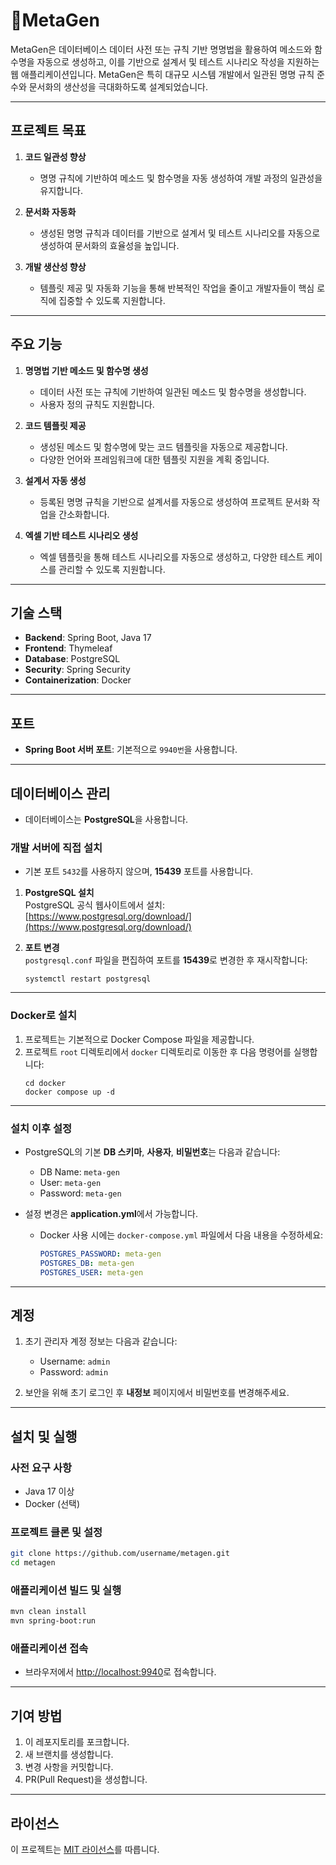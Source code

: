 
# 🤘MetaGen

MetaGen은 데이터베이스 데이터 사전 또는 규칙 기반 명명법을 활용하여 메소드와 함수명을 자동으로 생성하고, 이를 기반으로 설계서 및 테스트 시나리오 작성을 지원하는 웹 애플리케이션입니다.
MetaGen은 특히 대규모 시스템 개발에서 일관된 명명 규칙 준수와 문서화의 생산성을 극대화하도록 설계되었습니다.

---

## 프로젝트 목표

1. **코드 일관성 향상**
   - 명명 규칙에 기반하여 메소드 및 함수명을 자동 생성하여 개발 과정의 일관성을 유지합니다.

2. **문서화 자동화**
   - 생성된 명명 규칙과 데이터를 기반으로 설계서 및 테스트 시나리오를 자동으로 생성하여 문서화의 효율성을 높입니다.

3. **개발 생산성 향상**
   - 템플릿 제공 및 자동화 기능을 통해 반복적인 작업을 줄이고 개발자들이 핵심 로직에 집중할 수 있도록 지원합니다.

---

## 주요 기능

1. **명명법 기반 메소드 및 함수명 생성**
   - 데이터 사전 또는 규칙에 기반하여 일관된 메소드 및 함수명을 생성합니다.
   - 사용자 정의 규칙도 지원합니다.

2. **코드 템플릿 제공**
   - 생성된 메소드 및 함수명에 맞는 코드 템플릿을 자동으로 제공합니다.
   - 다양한 언어와 프레임워크에 대한 템플릿 지원을 계획 중입니다.

3. **설계서 자동 생성**
   - 등록된 명명 규칙을 기반으로 설계서를 자동으로 생성하여 프로젝트 문서화 작업을 간소화합니다.

4. **엑셀 기반 테스트 시나리오 생성**
   - 엑셀 템플릿을 통해 테스트 시나리오를 자동으로 생성하고, 다양한 테스트 케이스를 관리할 수 있도록 지원합니다.

---

## 기술 스택

- **Backend**: Spring Boot, Java 17
- **Frontend**: Thymeleaf
- **Database**: PostgreSQL
- **Security**: Spring Security
- **Containerization**: Docker

---

## 포트

- **Spring Boot 서버 포트**: 기본적으로 `9940번`을 사용합니다.

---

## 데이터베이스 관리

- 데이터베이스는 **PostgreSQL**을 사용합니다.

### 개발 서버에 직접 설치
- 기본 포트 `5432`를 사용하지 않으며, **15439** 포트를 사용합니다.

1. **PostgreSQL 설치**  
   PostgreSQL 공식 웹사이트에서 설치: [https://www.postgresql.org/download/](https://www.postgresql.org/download/)

2. **포트 변경**  
   `postgresql.conf` 파일을 편집하여 포트를 **15439**로 변경한 후 재시작합니다:
   ```shell
   systemctl restart postgresql
   ```

---

### Docker로 설치
1. 프로젝트는 기본적으로 Docker Compose 파일을 제공합니다.
2. 프로젝트 `root` 디렉토리에서 `docker` 디렉토리로 이동한 후 다음 명령어를 실행합니다:
   ```shell
   cd docker
   docker compose up -d
   ```

---

### 설치 이후 설정
- PostgreSQL의 기본 **DB 스키마**, **사용자**, **비밀번호**는 다음과 같습니다:
   - DB Name: `meta-gen`
   - User: `meta-gen`
   - Password: `meta-gen`

- 설정 변경은 **application.yml**에서 가능합니다.
   - Docker 사용 시에는 `docker-compose.yml` 파일에서 다음 내용을 수정하세요:
     ```yaml
     POSTGRES_PASSWORD: meta-gen
     POSTGRES_DB: meta-gen
     POSTGRES_USER: meta-gen
     ```

---

## 계정

1. 초기 관리자 계정 정보는 다음과 같습니다:
   - Username: `admin`
   - Password: `admin`

2. 보안을 위해 초기 로그인 후 **내정보** 페이지에서 비밀번호를 변경해주세요.

---

## 설치 및 실행

### 사전 요구 사항
- Java 17 이상
- Docker (선택)

### 프로젝트 클론 및 설정
```bash
git clone https://github.com/username/metagen.git
cd metagen
```

### 애플리케이션 빌드 및 실행
```bash
mvn clean install
mvn spring-boot:run
```

### 애플리케이션 접속
- 브라우저에서 [http://localhost:9940](http://localhost:9940)로 접속합니다.

---

## 기여 방법

1. 이 레포지토리를 포크합니다.
2. 새 브랜치를 생성합니다.
3. 변경 사항을 커밋합니다.
4. PR(Pull Request)을 생성합니다.

---

## 라이선스

이 프로젝트는 [MIT 라이선스](LICENSE)를 따릅니다.
